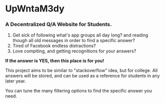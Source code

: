 # UpWntaM3dy
### A Decentralized Q/A Website for Students.

1. Get sick of following what's app groups all day long? and reading though all old messages in order to find a specific answer?
2. Tired of Facebook endless distractions?
3. Love compiting, and getting recognitions for your answers?

**If the answer is YES, then this place is for you!**

This project aims to be similar to "stackoverflow" idea, but for college. All answers will be stored, and can be used as a reference for students in any later year.

You can tune the many filtering options to find the specific answer you need.

